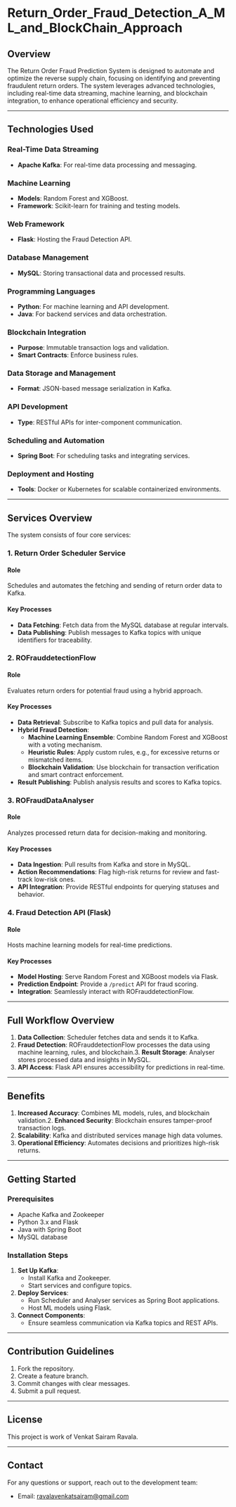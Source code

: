 # Return_Order_Fraud_Detection_A_ML_and_BlockChain_Approach

## Overview
The Return Order Fraud Prediction System is designed to automate and optimize the reverse supply chain, focusing on identifying and preventing fraudulent return orders. The system leverages advanced technologies, including real-time data streaming, machine learning, and blockchain integration, to enhance operational efficiency and security.

---

## Technologies Used

### Real-Time Data Streaming
- **Apache Kafka**: For real-time data processing and messaging.

### Machine Learning
- **Models**: Random Forest and XGBoost.
- **Framework**: Scikit-learn for training and testing models.

### Web Framework
- **Flask**: Hosting the Fraud Detection API.

### Database Management
- **MySQL**: Storing transactional data and processed results.

### Programming Languages
- **Python**: For machine learning and API development.
- **Java**: For backend services and data orchestration.

### Blockchain Integration
- **Purpose**: Immutable transaction logs and validation.
- **Smart Contracts**: Enforce business rules.

### Data Storage and Management
- **Format**: JSON-based message serialization in Kafka.

### API Development
- **Type**: RESTful APIs for inter-component communication.

### Scheduling and Automation
- **Spring Boot**: For scheduling tasks and integrating services.

### Deployment and Hosting
- **Tools**: Docker or Kubernetes for scalable containerized environments.

---

## Services Overview
The system consists of four core services:

### 1. Return Order Scheduler Service
#### Role
Schedules and automates the fetching and sending of return order data to Kafka.

#### Key Processes
- **Data Fetching**: Fetch data from the MySQL database at regular intervals.
- **Data Publishing**: Publish messages to Kafka topics with unique identifiers for traceability.

### 2. ROFrauddetectionFlow
#### Role
Evaluates return orders for potential fraud using a hybrid approach.

#### Key Processes
- **Data Retrieval**: Subscribe to Kafka topics and pull data for analysis.
- **Hybrid Fraud Detection**:
  - **Machine Learning Ensemble**: Combine Random Forest and XGBoost with a voting mechanism.
  - **Heuristic Rules**: Apply custom rules, e.g., for excessive returns or mismatched items.
  - **Blockchain Validation**: Use blockchain for transaction verification and smart contract enforcement.
- **Result Publishing**: Publish analysis results and scores to Kafka topics.

### 3. ROFraudDataAnalyser
#### Role
Analyzes processed return data for decision-making and monitoring.

#### Key Processes
- **Data Ingestion**: Pull results from Kafka and store in MySQL.
- **Action Recommendations**: Flag high-risk returns for review and fast-track low-risk ones.
- **API Integration**: Provide RESTful endpoints for querying statuses and behavior.

### 4. Fraud Detection API (Flask)
#### Role
Hosts machine learning models for real-time predictions.

#### Key Processes
- **Model Hosting**: Serve Random Forest and XGBoost models via Flask.
- **Prediction Endpoint**: Provide a `/predict` API for fraud scoring.
- **Integration**: Seamlessly interact with ROFrauddetectionFlow.

---

## Full Workflow Overview
1. **Data Collection**: Scheduler fetches data and sends it to Kafka.
2. **Fraud Detection**: ROFrauddetectionFlow processes the data using machine learning, rules, and blockchain.3. **Result Storage**: Analyser stores processed data and insights in MySQL.
4. **API Access**: Flask API ensures accessibility for predictions in real-time.

---

## Benefits
1. **Increased Accuracy**: Combines ML models, rules, and blockchain validation.2. **Enhanced Security**: Blockchain ensures tamper-proof transaction logs.
3. **Scalability**: Kafka and distributed services manage high data volumes.
4. **Operational Efficiency**: Automates decisions and prioritizes high-risk returns.

---

## Getting Started
### Prerequisites
- Apache Kafka and Zookeeper
- Python 3.x and Flask
- Java with Spring Boot
- MySQL database

### Installation Steps
1. **Set Up Kafka**:
   - Install Kafka and Zookeeper.
   - Start services and configure topics.
2. **Deploy Services**:
   - Run Scheduler and Analyser services as Spring Boot applications.
   - Host ML models using Flask.
3. **Connect Components**:
   - Ensure seamless communication via Kafka topics and REST APIs.

---

## Contribution Guidelines
1. Fork the repository.
2. Create a feature branch.
3. Commit changes with clear messages.
4. Submit a pull request.

---

## License
This project is work of Venkat Sairam Ravala.

---

## Contact
For any questions or support, reach out to the development team:
- Email: ravalavenkatsairam@gmail.com

